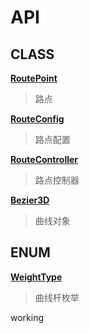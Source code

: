 API
===

CLASS
-----

**[RoutePoint](api_route_point.md)**
> 路点

**[RouteConfig](api_route_config.md)**
> 路点配置

**[RouteController](api_route_controller.md)**
> 路点控制器

**[Bezier3D](api_bezier_3d.md)**
> 曲线对象

ENUM
----

**[WeightType](api_weight_type.md)**

> 曲线杆枚举


working